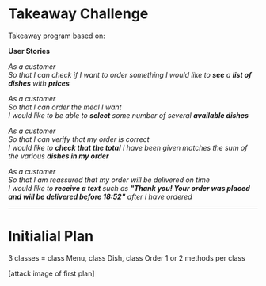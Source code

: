 # Takeaway Challenge

Takeaway program based on:

**User Stories**

_As a customer  
So that I can check if I want to order something
I would like to **see** a **list of dishes** with **prices**_

_As a customer  
So that I can order the meal I want  
I would like to be able to **select** some number of several **available dishes**_

_As a customer  
So that I can verify that my order is correct  
I would like to **check that the total** I have been given matches the sum of the various **dishes in my order**_

_As a customer  
So that I am reassured that my order will be delivered on time  
I would like to **receive a text** such as **"Thank you! Your order was placed and will be delivered before 18:52"** after I have ordered_

---
# Initialial Plan

3 classes = class Menu, class Dish, class Order
1 or 2 methods per class

[attack image of first plan]
